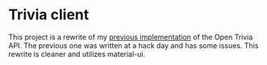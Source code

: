 # Trivia client

This project is a rewrite of my [previous implementation](https://github.com/viktorzetterstrom/salt-open-trivia) of the Open Trivia API. The previous one was written at a hack day and has some issues. This rewrite is cleaner and utilizes material-ui.
